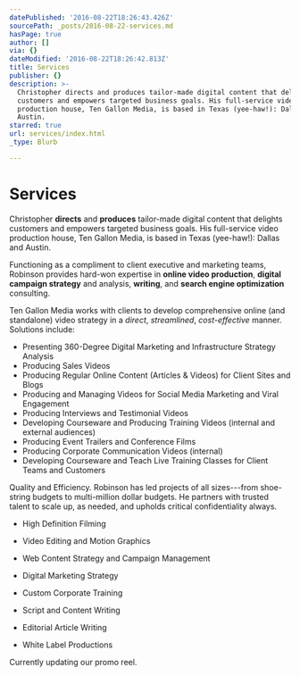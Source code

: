 ```yaml
---
datePublished: '2016-08-22T18:26:43.426Z'
sourcePath: _posts/2016-08-22-services.md
hasPage: true
author: []
via: {}
dateModified: '2016-08-22T18:26:42.813Z'
title: Services
publisher: {}
description: >-
  Christopher directs and produces tailor-made digital content that delights
  customers and empowers targeted business goals. His full-service video
  production house, Ten Gallon Media, is based in Texas (yee-haw!): Dallas and
  Austin.
starred: true
url: services/index.html
_type: Blurb

---
```

# Services

Christopher **directs** and **produces** tailor-made digital content that delights customers and empowers targeted business goals. His full-service video production house, Ten Gallon Media, is based in Texas (yee-haw!): Dallas and Austin.

Functioning as a compliment to client executive and marketing teams, Robinson provides hard-won expertise in **online video production**, **digital campaign strategy** and analysis, **writing**, and **search engine optimization** consulting.

Ten Gallon Media works with clients to develop comprehensive online (and standalone) video strategy in a _direct_, _streamlined_, _cost-effective_ manner. Solutions include:

* Presenting 360-Degree Digital Marketing and Infrastructure Strategy Analysis
* Producing Sales Videos
* Producing Regular Online Content (Articles & Videos) for Client Sites and Blogs
* Producing and Managing Videos for Social Media Marketing and Viral Engagement
* Producing Interviews and Testimonial Videos
* Developing Courseware and Producing Training Videos (internal and external audiences)
* Producing Event Trailers and Conference Films
* Producing Corporate Communication Videos (internal)
* Developing Courseware and Teach Live Training Classes for Client Teams and Customers

Quality and Efficiency. Robinson has led projects of all sizes---from shoe-string budgets to multi-million dollar budgets. He partners with trusted talent to scale up, as needed, and upholds critical confidentiality always.

* High Definition Filming
* Video Editing and Motion Graphics
* Web Content Strategy and Campaign Management
* Digital Marketing Strategy

* Custom Corporate Training
* Script and Content Writing
* Editorial Article Writing
* White Label Productions

Currently updating our promo reel.